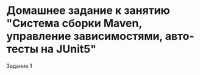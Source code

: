 # Домашнее задание к занятию "Система сборки Maven, управление зависимостями, авто-тесты на JUnit5"
Задание 1
